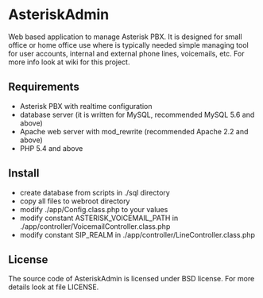 # AsteriskAdmin #

Web based application to manage Asterisk PBX. It is designed for small office or home office use where is typically needed simple managing tool for user accounts, internal and external phone lines, voicemails, etc. For more info look at wiki for this project.

## Requirements ##

- Asterisk PBX with realtime configuration
- database server (it is written for MySQL, recommended MySQL 5.6 and above)
- Apache web server with mod_rewrite (recommended Apache 2.2 and above)
- PHP 5.4 and above

## Install ##

- create database from scripts in ./sql directory
- copy all files to webroot directory
- modify ./app/Config.class.php to your values
- modify constant ASTERISK_VOICEMAIL_PATH in ./app/controller/VoicemailController.class.php
- modify constant SIP_REALM in ./app/controller/LineController.class.php

## License ##

The source code of AsteriskAdmin is licensed under BSD license. For more details look at file LICENSE.
